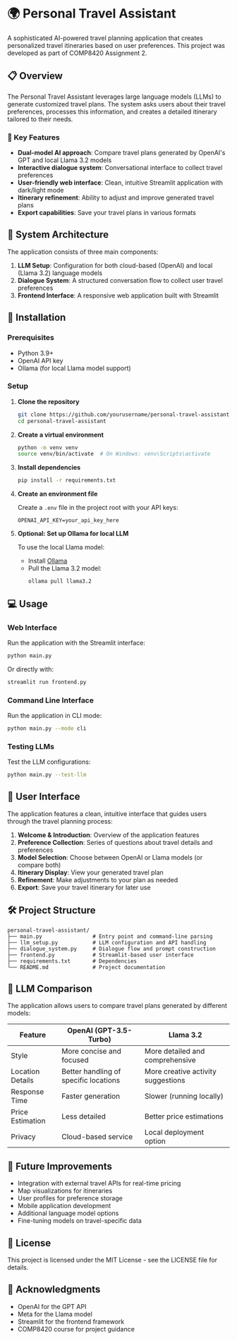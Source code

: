 # 🌍 Personal Travel Assistant

A sophisticated AI-powered travel planning application that creates personalized travel itineraries based on user preferences. This project was developed as part of COMP8420 Assignment 2.



## 📋 Overview

The Personal Travel Assistant leverages large language models (LLMs) to generate customized travel plans. The system asks users about their travel preferences, processes this information, and creates a detailed itinerary tailored to their needs.

### 🌟 Key Features

- **Dual-model AI approach**: Compare travel plans generated by OpenAI's GPT and local Llama 3.2 models
- **Interactive dialogue system**: Conversational interface to collect travel preferences
- **User-friendly web interface**: Clean, intuitive Streamlit application with dark/light mode
- **Itinerary refinement**: Ability to adjust and improve generated travel plans
- **Export capabilities**: Save your travel plans in various formats

## 🔧 System Architecture

The application consists of three main components:

1. **LLM Setup**: Configuration for both cloud-based (OpenAI) and local (Llama 3.2) language models
2. **Dialogue System**: A structured conversation flow to collect user travel preferences
3. **Frontend Interface**: A responsive web application built with Streamlit

## 🚀 Installation

### Prerequisites

- Python 3.9+
- OpenAI API key
- Ollama (for local Llama model support)

### Setup

1. **Clone the repository**
   ```bash
   git clone https://github.com/yourusername/personal-travel-assistant.git
   cd personal-travel-assistant
   ```

2. **Create a virtual environment**
   ```bash
   python -m venv venv
   source venv/bin/activate  # On Windows: venv\Scripts\activate
   ```

3. **Install dependencies**
   ```bash
   pip install -r requirements.txt
   ```

4. **Create an environment file**
   
   Create a `.env` file in the project root with your API keys:
   ```
   OPENAI_API_KEY=your_api_key_here
   ```

5. **Optional: Set up Ollama for local LLM**
   
   To use the local Llama model:
   - Install [Ollama](https://ollama.ai/)
   - Pull the Llama 3.2 model:
     ```
     ollama pull llama3.2
     ```

## 💻 Usage

### Web Interface

Run the application with the Streamlit interface:

```bash
python main.py
```

Or directly with:

```bash
streamlit run frontend.py
```

### Command Line Interface

Run the application in CLI mode:

```bash
python main.py --mode cli
```

### Testing LLMs

Test the LLM configurations:

```bash
python main.py --test-llm
```

## 📱 User Interface

The application features a clean, intuitive interface that guides users through the travel planning process:

1. **Welcome & Introduction**: Overview of the application features
2. **Preference Collection**: Series of questions about travel details and preferences
3. **Model Selection**: Choose between OpenAI or Llama models (or compare both)
4. **Itinerary Display**: View your generated travel plan
5. **Refinement**: Make adjustments to your plan as needed
6. **Export**: Save your travel itinerary for later use

## 🛠️ Project Structure

```
personal-travel-assistant/
├── main.py                # Entry point and command-line parsing
├── llm_setup.py           # LLM configuration and API handling
├── dialogue_system.py     # Dialogue flow and prompt construction
├── frontend.py            # Streamlit-based user interface
├── requirements.txt       # Dependencies
└── README.md              # Project documentation
```

## 🔄 LLM Comparison

The application allows users to compare travel plans generated by different models:

| Feature | OpenAI (GPT-3.5-Turbo) | Llama 3.2 |
|---------|------------------------|-----------|
| Style | More concise and focused | More detailed and comprehensive |
| Location Details | Better handling of specific locations | More creative activity suggestions |
| Response Time | Faster generation | Slower (running locally) |
| Price Estimation | Less detailed | Better price estimations |
| Privacy | Cloud-based service | Local deployment option |

## 🔮 Future Improvements

- Integration with external travel APIs for real-time pricing
- Map visualizations for itineraries
- User profiles for preference storage
- Mobile application development
- Additional language model options
- Fine-tuning models on travel-specific data

## 📝 License

This project is licensed under the MIT License - see the LICENSE file for details.

## 👥 Acknowledgments

- OpenAI for the GPT API
- Meta for the Llama model
- Streamlit for the frontend framework
- COMP8420 course for project guidance
